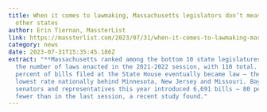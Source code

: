```yaml
---
title: When it comes to lawmaking, Massachusetts legislators don’t measure up to
  other states
author: Erin Tiernan, MassterList
link: https://massterlist.com/2023/07/31/when-it-comes-to-lawmaking-massachusetts-legislators-dont-measure-up-to-other-states/
category: news
date: 2023-07-31T15:35:45.186Z
extract: "**Massachusetts ranked among the bottom 10 state legislatures** for
  the number of laws enacted in the 2021-2022 session, with 110 total. Just 5.8
  percent of bills filed at the State House eventually became law — the fourth
  lowest rate nationally behind Minnesota, New Jersey and Missouri. Bay State
  senators and representatives this year introduced 6,691 bills — 80 percent
  fewer than in the last session, a recent study found."
---
```

